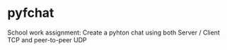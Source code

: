 # pyfchat
School work assignment: Create a pyhton chat using both Server / Client TCP and peer-to-peer UDP
